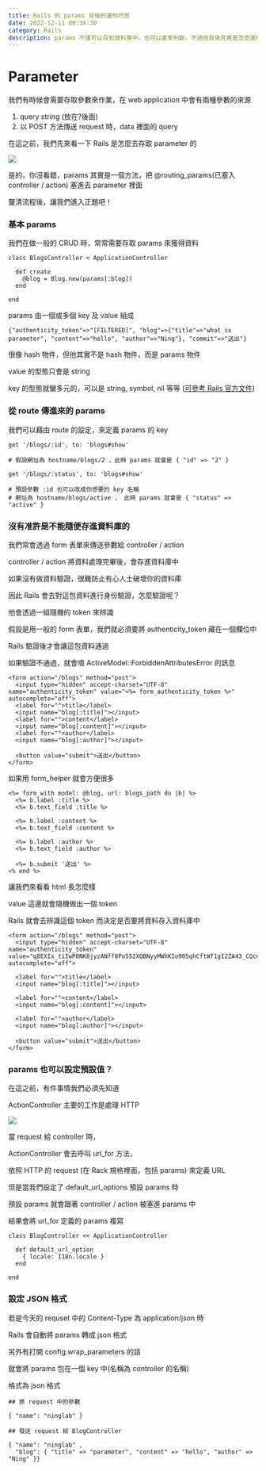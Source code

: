 ```yaml
---
title: Rails 的 params 背後的運作巧思
date: 2022-12-11 00:34:30
category: Rails
description: params 不僅可以存到資料庫中，也可以拿來判斷，不過他背後究竟是怎麼運作的呢？
---
```

# Parameter

我們有時候會需要存取參數來作業，在 web application 中會有兩種參數的來源

1. query string (放在?後面)
2. 以 POST 方法傳送 request 時，data 裡面的 query 


在這之前，我們先來看一下 Rails 是怎麼去存取 parameter 的

![](https://i.imgur.com/RHP3DpY.jpg)

是的，你沒看錯，params 其實是一個方法，把 @routing_params(已塞入 controller / action) 塞進去 parameter 裡面


釐清流程後，讓我們進入正題吧！


### 基本 params

我們在做一般的 CRUD 時，常常需要存取 params 來獲得資料
```
class BlogsController < ApplicationController

  def create
    @blog = Blog.new(params[:blog])
  end
  
end
```

params 由一個或多個 key 及 value 組成

```
{"authenticity_token"=>"[FILTERED]", "blog"=>{"title"=>"what is parameter", "content"=>"hello", "author"=>"Ning"}, "commit"=>"送出"}
```

很像 hash 物件，但他其實不是 hash 物件，而是 params 物件

value 的型態只會是 string 

key 的型態就蠻多元的，可以是 string, symbol, nil 等等
([可參考 Rails 官方文件](https://guides.rubyonrails.org/action_controller_overview.html#parameters))


### 從 route 傳進來的 params

我們可以藉由 route 的設定，來定義 params 的 key

```
get '/blogs/:id', to: 'blogs#show'

# 假設網址為 hostname/blogs/2 ，此時 params 就會是 { "id" => "2" }

get '/blogs/:status', to: 'blogs#show'

# 預設參數 :id 也可以改成你想要的 key 名稱
# 網址為 hostname/blogs/active ， 此時 params 就會是 { "status" => "active" }
```

### 沒有准許是不能隨便存進資料庫的

我們常會透過 form 表單來傳送參數給 controller / action

controller / action 將資料處理完畢後，會存進資料庫中

如果沒有做資料驗證，很難防止有心人士破壞你的資料庫

因此 Rails 會去對這包資料進行身份驗證，怎麼驗證呢？ 

他會透過一組隨機的 token 來辨識

假設是用一般的 form 表單，我們就必須要將 authenticity_token 藏在一個欄位中

Rails 驗證後才會讓這包資料通過

如果驗證不通過，就會噴 ActiveModel::ForbiddenAttributesError 的訊息

```
<form action="/blogs" method="post">
  <input type="hidden" accept-charset="UTF-8" name="authenticity_token" value="<%= form_authenticity_token %>" autocomplete="off">
  <label for="">title</label>
  <input name="blog[:title]"></input>
  <label for="">content</label>
  <input name="blog[:content]"></input>
  <label for="">author</label>
  <input name="blog[:author]"></input>
  
  <button value="submit">送出</button>
</form>
```
如果用 form_helper 就會方便很多

```
<%= form_with model: @blog, url: blogs_path do |b| %>
  <%= b.label :title %>
  <%= b.text_field :title %>

  <%= b.label :content %>
  <%= b.text_field :content %>

  <%= b.label :author %>
  <%= b.text_field :author %>

  <%= b.submit '送出' %>
<% end %>
```

讓我們來看看 html 長怎麼樣

value 這邊就會隨機做出一個 token

Rails 就會去辨識這個 token 而決定是否要將資料存入資料庫中
```
<form action="/blogs" method="post">
  <input type="hidden" accept-charset="UTF-8" name="authenticity_token" value="q8EXIx_tiIwP0NK8jyzANff8Po552XQBNyyMWhKIo905qhCftWf1gI2ZA43_CQcn8N6EXrXD8u_nSG9ELEc7Rg" autocomplete="off">
  
  <label for="">title</label>
  <input name="blog[:title]"></input>

  <label for="">content</label>
  <input name="blog[:content]"></input>

  <label for="">author</label>
  <input name="blog[:author]"></input>
  
  <button value="submit">送出</button>
</form>
```

### params 也可以設定預設值？

在這之前，有件事情我們必須先知道

ActionController 主要的工作是處理 HTTP

![](https://i.imgur.com/zcR4ZTl.jpg)

當 request 給 controller 時，

ActionController 會去呼叫 url_for 方法，

依照 HTTP 的 request (在 Rack 規格裡面，包括 params) 來定義 URL

但是當我們設定了 default_url_options 預設 params 時

預設 params 就會跟著 controller / action 被塞進 params 中

結果會將 url_for 定義的 params 複寫

```
class BlogController << ApplicationController

  def default_url_option
    { locale: I18n.locale }
  end

end
```

### 設定 JSON 格式

若是今天的 requset 中的 Content-Type 為 application/json 時

Rails 會自動將 params 轉成 json 格式

另外有打開 config.wrap_parameters 的話

就會將 params 包在一個 key 中(名稱為 controller 的名稱)

格式為 json 格式

```
## 原 request 中的參數

{ "name": "ninglab" }

## 發送 request 給 BlogController

{ "name": "ninglab" , 
  "blog": { "title" => "parameter", "content" => "hello", "author" => "Ning" }}
```